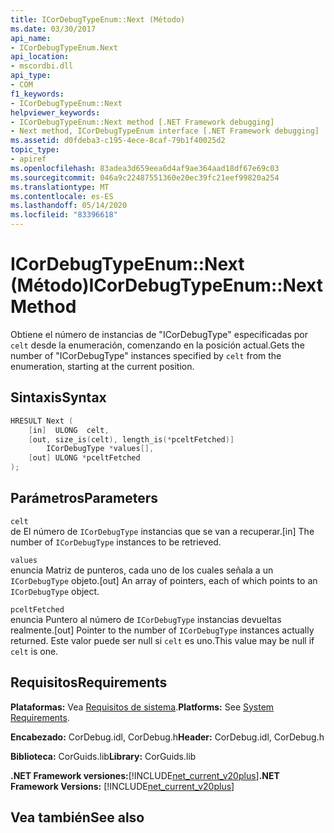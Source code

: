 ```yaml
---
title: ICorDebugTypeEnum::Next (Método)
ms.date: 03/30/2017
api_name:
- ICorDebugTypeEnum.Next
api_location:
- mscordbi.dll
api_type:
- COM
f1_keywords:
- ICorDebugTypeEnum::Next
helpviewer_keywords:
- ICorDebugTypeEnum::Next method [.NET Framework debugging]
- Next method, ICorDebugTypeEnum interface [.NET Framework debugging]
ms.assetid: d0fdeba3-c195-4ece-8caf-79b1f40025d2
topic_type:
- apiref
ms.openlocfilehash: 83adea3d659eea6d4af9ae364aad18df67e69c03
ms.sourcegitcommit: 046a9c22487551360e20ec39fc21eef99820a254
ms.translationtype: MT
ms.contentlocale: es-ES
ms.lasthandoff: 05/14/2020
ms.locfileid: "83396618"
---
```

# <a name="icordebugtypeenumnext-method"></a><span data-ttu-id="eca43-102">ICorDebugTypeEnum::Next (Método)</span><span class="sxs-lookup"><span data-stu-id="eca43-102">ICorDebugTypeEnum::Next Method</span></span>
<span data-ttu-id="eca43-103">Obtiene el número de instancias de "ICorDebugType" especificadas por `celt` desde la enumeración, comenzando en la posición actual.</span><span class="sxs-lookup"><span data-stu-id="eca43-103">Gets the number of "ICorDebugType" instances specified by `celt` from the enumeration, starting at the current position.</span></span>  
  
## <a name="syntax"></a><span data-ttu-id="eca43-104">Sintaxis</span><span class="sxs-lookup"><span data-stu-id="eca43-104">Syntax</span></span>  
  
```cpp  
HRESULT Next (  
    [in]  ULONG  celt,  
    [out, size_is(celt), length_is(*pceltFetched)]  
        ICorDebugType *values[],  
    [out] ULONG *pceltFetched  
);  
```  
  
## <a name="parameters"></a><span data-ttu-id="eca43-105">Parámetros</span><span class="sxs-lookup"><span data-stu-id="eca43-105">Parameters</span></span>  
 `celt`  
 <span data-ttu-id="eca43-106">de El número de `ICorDebugType` instancias que se van a recuperar.</span><span class="sxs-lookup"><span data-stu-id="eca43-106">[in] The number of `ICorDebugType` instances to be retrieved.</span></span>  
  
 `values`  
 <span data-ttu-id="eca43-107">enuncia Matriz de punteros, cada uno de los cuales señala a un `ICorDebugType` objeto.</span><span class="sxs-lookup"><span data-stu-id="eca43-107">[out] An array of pointers, each of which points to an `ICorDebugType` object.</span></span>  
  
 `pceltFetched`  
 <span data-ttu-id="eca43-108">enuncia Puntero al número de `ICorDebugType` instancias devueltas realmente.</span><span class="sxs-lookup"><span data-stu-id="eca43-108">[out] Pointer to the number of `ICorDebugType` instances actually returned.</span></span> <span data-ttu-id="eca43-109">Este valor puede ser null si `celt` es uno.</span><span class="sxs-lookup"><span data-stu-id="eca43-109">This value may be null if `celt` is one.</span></span>  
  
## <a name="requirements"></a><span data-ttu-id="eca43-110">Requisitos</span><span class="sxs-lookup"><span data-stu-id="eca43-110">Requirements</span></span>  
 <span data-ttu-id="eca43-111">**Plataformas:** Vea [Requisitos de sistema](../../get-started/system-requirements.md).</span><span class="sxs-lookup"><span data-stu-id="eca43-111">**Platforms:** See [System Requirements](../../get-started/system-requirements.md).</span></span>  
  
 <span data-ttu-id="eca43-112">**Encabezado:** CorDebug.idl, CorDebug.h</span><span class="sxs-lookup"><span data-stu-id="eca43-112">**Header:** CorDebug.idl, CorDebug.h</span></span>  
  
 <span data-ttu-id="eca43-113">**Biblioteca:** CorGuids.lib</span><span class="sxs-lookup"><span data-stu-id="eca43-113">**Library:** CorGuids.lib</span></span>  
  
 <span data-ttu-id="eca43-114">**.NET Framework versiones:**[!INCLUDE[net_current_v20plus](../../../../includes/net-current-v20plus-md.md)]</span><span class="sxs-lookup"><span data-stu-id="eca43-114">**.NET Framework Versions:** [!INCLUDE[net_current_v20plus](../../../../includes/net-current-v20plus-md.md)]</span></span>  
  
## <a name="see-also"></a><span data-ttu-id="eca43-115">Vea también</span><span class="sxs-lookup"><span data-stu-id="eca43-115">See also</span></span>
